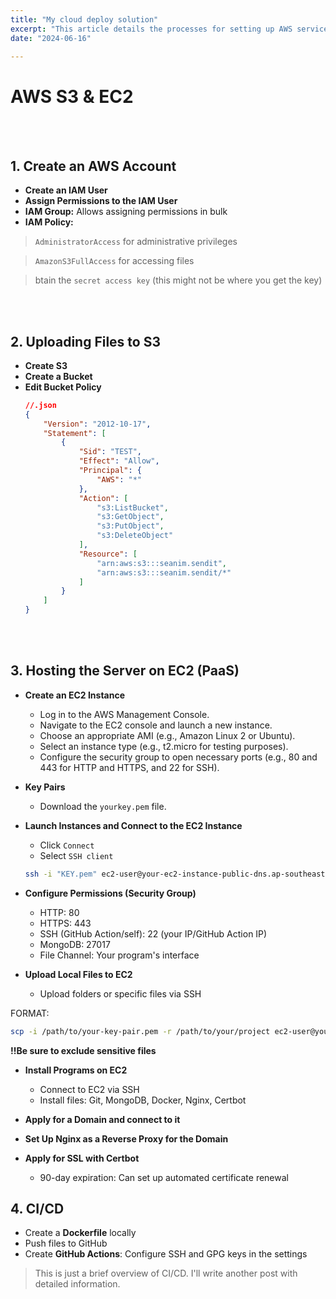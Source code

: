 ```yaml
---
title: "My cloud deploy solution"
excerpt: "This article details the processes for setting up AWS services, uploading files to S3, hosting on EC2, and configuring CI/CD with Docker and GitHub Actions."
date: "2024-06-16"

---
```

# AWS S3 & EC2
 <br><br>

## 1. Create an AWS Account
- **Create an IAM User**
- **Assign Permissions to the IAM User**
- **IAM Group:**  Allows assigning permissions in bulk
- **IAM Policy:**
>`AdministratorAccess` for administrative privileges

>`AmazonS3FullAccess` for accessing files

>btain the `secret access key` (this might not be where you get the key)  
  
<br><br>

## 2. Uploading Files to S3

- **Create S3**
- **Create a Bucket**
- **Edit Bucket Policy**
	```json
    //.json
	{
		"Version": "2012-10-17",
		"Statement": [
			{
				"Sid": "TEST",
				"Effect": "Allow",
				"Principal": {
					"AWS": "*"
				},
				"Action": [
					"s3:ListBucket",
					"s3:GetObject",
					"s3:PutObject",
					"s3:DeleteObject"
				],
				"Resource": [
					"arn:aws:s3:::seanim.sendit",
					"arn:aws:s3:::seanim.sendit/*"
				]
			}
		]
	}
	```
<br><br>

## 3. Hosting the Server on EC2 (PaaS)

- **Create an EC2 Instance**
	- Log in to the AWS Management Console.
	- Navigate to the EC2 console and launch a new instance.
	- Choose an appropriate AMI (e.g., Amazon Linux 2 or Ubuntu).
	- Select an instance type (e.g., t2.micro for testing purposes).
	- Configure the security group to open necessary   ports (e.g., 80 and 443 for HTTP and HTTPS, and 22 for SSH).

- **Key Pairs**
	- Download the `yourkey.pem` file.

- **Launch Instances and Connect to the EC2 Instance**
	- Click `Connect` 
    - Select `SSH client`
    ```bash
    ssh -i "KEY.pem" ec2-user@your-ec2-instance-public-dns.ap-southeast-2.compute.amazonaws.com
    ```

- **Configure Permissions (Security Group)**
	- HTTP: 80
	- HTTPS: 443
	- SSH (GitHub Action/self): 22 (your IP/GitHub Action IP)
	- MongoDB: 27017
	- File Channel: Your program's interface

- **Upload Local Files to EC2**
	- Upload folders or specific files via SSH

FORMAT:
```bash
scp -i /path/to/your-key-pair.pem -r /path/to/your/project ec2-user@your-ec2-instance-public-dns:~/PROJECT
```

**!!Be sure to exclude sensitive files**

- **Install Programs on EC2**
	- Connect to EC2 via SSH
	- Install files: Git, MongoDB, Docker, Nginx, Certbot
        	

- **Apply for a Domain and connect to it**

- **Set Up Nginx as a Reverse Proxy for the Domain**

- **Apply for SSL with Certbot**
	- 90-day expiration: Can set up automated certificate renewal

## 4. CI/CD

- Create a **Dockerfile** locally
- Push files to GitHub
- Create **GitHub Actions**: Configure SSH and GPG keys in the settings

>This is just a brief overview of CI/CD. I'll write another post with detailed information.



